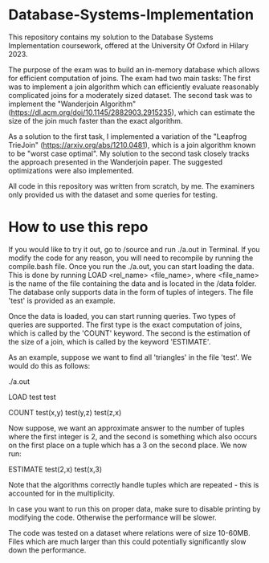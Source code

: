 # Database-Systems-Implementation
This repository contains my solution to the Database Systems Implementation coursework, offered at the University Of Oxford in Hilary 2023. 

The purpose of the exam was to build an in-memory database which allows for efficient computation of joins. The exam had two main tasks: 
The first was to implement a join algorithm which can efficiently evaluate reasonably complicated joins for a moderately sized dataset. 
The second task was to implement the "Wanderjoin Algorithm" (https://dl.acm.org/doi/10.1145/2882903.2915235), which can estimate the size of the join much faster than the exact algorithm. 

As a solution to the first task, I implemented a variation of the "Leapfrog TrieJoin" (https://arxiv.org/abs/1210.0481), which is a join algorithm known to be "worst case optimal". 
My solution to the second task closely tracks the approach presented in the Wanderjoin paper. The suggested optimizations were also implemented. 

All code in this repository was written from scratch, by me. The examiners only provided us with the dataset and some queries for testing. 


# How to use this repo
If you would like to try it out, go to /source and run ./a.out in Terminal. If you modify the code for any reason, you will need to recompile by running the compile.bash file. 
Once you run the ./a.out, you can start loading the data. This is done by running LOAD <rel_name> <file_name>, where <file_name> is the name of the file containing the data and is located in the /data folder. 
The database only supports data in the form of tuples of integers. The file 'test' is provided as an example. 

Once the data is loaded, you can start running queries. Two types of queries are supported. The first type is the exact computation of joins, which is called by the 'COUNT' keyword.
The second is the estimation of the size of a join, which is called by the keyword 'ESTIMATE'. 


As an example, suppose we want to find all 'triangles' in the file 'test'. We would do this as follows:

./a.out

LOAD test test

COUNT test(x,y) test(y,z) test(z,x) 

Now suppose, we want an approximate answer to the number of tuples where the first integer is 2, and the second is something which also occurs on the first place on a tuple which has a 3 on the second place.
We now run:

ESTIMATE test(2,x) test(x,3) 

Note that the algorithms correctly handle tuples which are repeated - this is accounted for in the multiplicity. 

In case you want to run this on proper data, make sure to disable printing by modifying the code. Otherwise the performance will be slower. 

The code was tested on a dataset where relations were of size 10-60MB. Files which are much larger than this could potentially significantly slow down the performance. 

